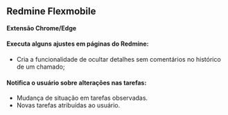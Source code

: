 ## Redmine Flexmobile
**Extensão Chrome/Edge**

#### Executa alguns ajustes em páginas do Redmine:
- Cria a funcionalidade de ocultar detalhes sem comentários no histórico de um chamado;

#### Notifica o usuário sobre alterações nas tarefas:
- Mudança de situação em tarefas observadas.
- Novas tarefas atribuídas ao usuário.
